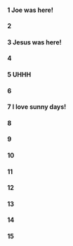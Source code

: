 #### 1 Joe was here!
#### 2
#### 3 Jesus was here!
#### 4
#### 5 UHHH
#### 6
#### 7 I love sunny days!
#### 8
#### 9
#### 10
#### 11
#### 12
#### 13
#### 14
#### 15
